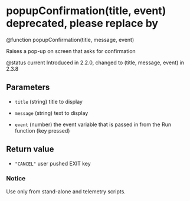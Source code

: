 # popupConfirmation(title, event) deprecated, please replace by
@function popupConfirmation(title, message, event)



Raises a pop-up on screen that asks for confirmation

@status current Introduced in 2.2.0, changed to (title, message, event) in 2.3.8


## Parameters

* `title` (string) title to display

* `message` (string) text to display

* `event` (number) the event variable that is passed in from the
Run function (key pressed)



## Return value

* `"CANCEL"` user pushed EXIT key



### Notice
Use only from stand-alone and telemetry scripts.


